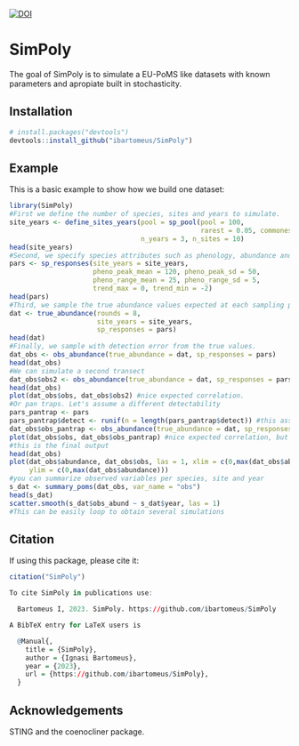 
<!-- README.md is generated from README.Rmd. Please edit that file -->

[![DOI](https://zenodo.org/badge/DOI/10.5281/zenodo.8223668.svg)](https://doi.org/10.5281/zenodo.8223668)

# SimPoly

The goal of SimPoly is to simulate a EU-PoMS like datasets with known
parameters and apropiate built in stochasticity.

## Installation

``` r
# install.packages("devtools")
devtools::install_github("ibartomeus/SimPoly")
```

## Example

This is a basic example to show how we build one dataset:

``` r
library(SimPoly)
#First we define the number of species, sites and years to simulate.
site_years <- define_sites_years(pool = sp_pool(pool = 100, 
                                                rarest = 0.05, commonest = 0.7),
                                 n_years = 3, n_sites = 10)
head(site_years)
#Second, we specify species attributes such as phenology, abundance and detectability
pars <- sp_responses(site_years = site_years,
                     pheno_peak_mean = 120, pheno_peak_sd = 50,
                     pheno_range_mean = 25, pheno_range_sd = 5,
                     trend_max = 0, trend_min = -2)
head(pars)
#Third, we sample the true abundance values expected at each sampling point.
dat <- true_abundance(rounds = 8,
                      site_years = site_years,
                      sp_responses = pars)
head(dat)
#Finally, we sample with detection error from the true values.
dat_obs <- obs_abundance(true_abundance = dat, sp_responses = pars)
head(dat_obs)
#We can simulate a second transect
dat_obs$obs2 <- obs_abundance(true_abundance = dat, sp_responses = pars)$obs #note order is preserved
head(dat_obs)
plot(dat_obs$obs, dat_obs$obs2) #nice expected correlation.
#Or pan traps. Let's assume a different detectability
pars_pantrap <- pars
pars_pantrap$detect <- runif(n = length(pars_pantrap$detect)) #this assume independent detectabilities
dat_obs$obs_pantrap <- obs_abundance(true_abundance = dat, sp_responses = pars_pantrap)$obs #note order is preserved
plot(dat_obs$obs, dat_obs$obs_pantrap) #nice expected correlation, but more noisy.
#this is the final output
head(dat_obs)
plot(dat_obs$abundance, dat_obs$obs, las = 1, xlim = c(0,max(dat_obs$abundance)), 
     ylim = c(0,max(dat_obs$abundance))) 
#you can summarize observed variables per species, site and year
s_dat <- summary_poms(dat_obs, var_name = "obs")
head(s_dat)
scatter.smooth(s_dat$obs_abund ~ s_dat$year, las = 1)
#This can be easily loop to obtain several simulations
```

## Citation

If using this package, please cite it:

``` r
citation("SimPoly")

To cite SimPoly in publications use:

  Bartomeus I, 2023. SimPoly. https://github.com/ibartomeus/SimPoly

A BibTeX entry for LaTeX users is

  @Manual{,
    title = {SimPoly},
    author = {Ignasi Bartomeus},
    year = {2023},
    url = {https://github.com/ibartomeus/SimPoly},
  }
```

## Acknowledgements

STING and the coenocliner package.
